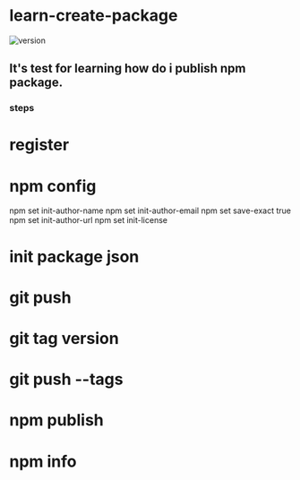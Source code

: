# learn-create-package
![version](https://raster.shields.io/npm/v/start-wars-package)
## It's test for learning how do i publish npm package.
### steps
  # register
  # npm config
   npm set init-author-name
   npm set init-author-email
   npm set save-exact true
   npm set init-author-url
   npm set init-license
  # init package json
  # git push
  # git tag version
  # git push --tags 
  # npm publish
  # npm info



  
